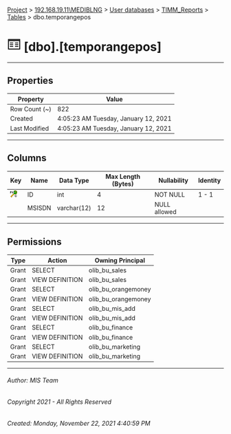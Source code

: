 #### 

[Project](../../../../index.md) > [192.168.19.11\\MEDIBLNG](../../../index.md) > [User databases](../../index.md) > [TIMM_Reports](../index.md) > [Tables](Tables.md) > dbo.temporangepos

# ![Tables](../../../../Images/Table32.png) [dbo].[temporangepos]

---

## <a name="#properties"></a>Properties

| Property | Value |
|---|---|
| Row Count (~) | 822 |
| Created | 4:05:23 AM Tuesday, January 12, 2021 |
| Last Modified | 4:05:23 AM Tuesday, January 12, 2021 |


---

## <a name="#columns"></a>Columns

| Key | Name | Data Type | Max Length (Bytes) | Nullability | Identity |
|---|---|---|---|---|---|
| [![Cluster Primary Key PK__temporan__3214EC27ECD5BEF6: ID](../../../../Images/pkcluster.png)](#indexes) | ID | int | 4 | NOT NULL | 1 - 1 |
|  | MSISDN | varchar(12) | 12 | NULL allowed |  |


---

## <a name="#permissions"></a>Permissions

| Type | Action | Owning Principal |
|---|---|---|
| Grant | SELECT | olib_bu_sales |
| Grant | VIEW DEFINITION | olib_bu_sales |
| Grant | SELECT | olib_bu_orangemoney |
| Grant | VIEW DEFINITION | olib_bu_orangemoney |
| Grant | SELECT | olib_bu_mis_add |
| Grant | VIEW DEFINITION | olib_bu_mis_add |
| Grant | SELECT | olib_bu_finance |
| Grant | VIEW DEFINITION | olib_bu_finance |
| Grant | SELECT | olib_bu_marketing |
| Grant | VIEW DEFINITION | olib_bu_marketing |


---

###### Author:  MIS Team

###### Copyright 2021 - All Rights Reserved

###### Created: Monday, November 22, 2021 4:40:59 PM

